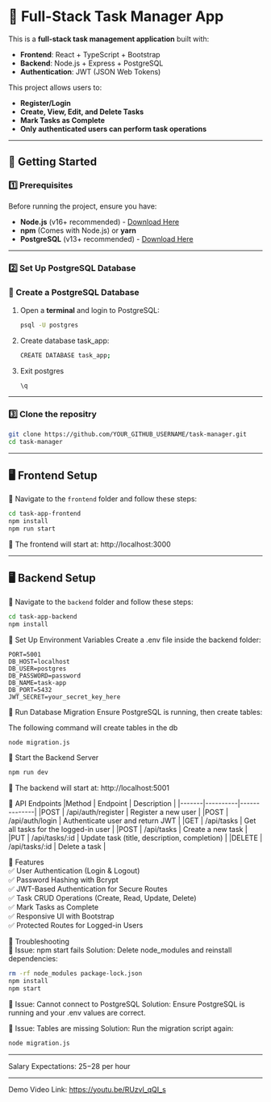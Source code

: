 # 📝 Full-Stack Task Manager App

This is a **full-stack task management application** built with:
- **Frontend**: React + TypeScript + Bootstrap
- **Backend**: Node.js + Express + PostgreSQL
- **Authentication**: JWT (JSON Web Tokens)

This project allows users to:
- **Register/Login**
- **Create, View, Edit, and Delete Tasks**
- **Mark Tasks as Complete**
- **Only authenticated users can perform task operations**

---

## 🚀 Getting Started

### **1️⃣ Prerequisites**
Before running the project, ensure you have:
- **Node.js** (v16+ recommended) - [Download Here](https://nodejs.org/)
- **npm** (Comes with Node.js) or **yarn**
- **PostgreSQL** (v13+ recommended) - [Download Here](https://www.postgresql.org/)

---

### **2️⃣ Set Up PostgreSQL Database**
### **🔹 Create a PostgreSQL Database**
1. Open a **terminal** and login to PostgreSQL:
   ```sh
   psql -U postgres
   ```
2. Create database task_app:
   ```sh
   CREATE DATABASE task_app;
   ```
3. Exit postgres
   ```sh   
   \q
   ```

---

### **3️⃣ Clone the repositry**

```sh
git clone https://github.com/YOUR_GITHUB_USERNAME/task-manager.git
cd task-manager
```

---

## **🖥️ Frontend Setup**
📂 Navigate to the `frontend` folder and follow these steps:

```sh
cd task-app-frontend
npm install
npm run start
```

🔹 The frontend will start at: http://localhost:3000

---

## **🖥️ Backend Setup**
📂 Navigate to the `backend` folder and follow these steps:

```sh
cd task-app-backend
npm install
```

🔹 Set Up Environment Variables
Create a .env file inside the backend folder:
```.env
PORT=5001
DB_HOST=localhost
DB_USER=postgres
DB_PASSWORD=password
DB_NAME=task-app
DB_PORT=5432
JWT_SECRET=your_secret_key_here
```

🔹 Run Database Migration
Ensure PostgreSQL is running, then create tables:

The following command will create tables in the db
```sh
node migration.js
```
🔹 Start the Backend Server
```sh
npm run dev
```

🔹 The backend will start at:
http://localhost:5001

📌 API Endpoints
|Method |	Endpoint |	Description |
|-------|----------|--------------|
|POST	| /api/auth/register |	Register a new user |
|POST	| /api/auth/login |	Authenticate user and return JWT |
|GET | /api/tasks |	Get all tasks for the logged-in user |
|POST |	/api/tasks |	Create a new task |
|PUT |	/api/tasks/:id |	Update task (title, description, completion) |
|DELETE |	/api/tasks/:id |	Delete a task |

🎨 Features  
✅ User Authentication (Login & Logout)  
✅ Password Hashing with Bcrypt  
✅ JWT-Based Authentication for Secure Routes  
✅ Task CRUD Operations (Create, Read, Update, Delete)  
✅ Mark Tasks as Complete  
✅ Responsive UI with Bootstrap  
✅ Protected Routes for Logged-in Users  

📌 Troubleshooting  
🔹 Issue: npm start fails
Solution: Delete node_modules and reinstall dependencies:
```sh
rm -rf node_modules package-lock.json
npm install
npm start
```

🔹 Issue: Cannot connect to PostgreSQL
Solution: Ensure PostgreSQL is running and your .env values are correct.  

🔹 Issue: Tables are missing
Solution: Run the migration script again:  
```sh
node migration.js
```
---

Salary Expectations: 25$-28$ per hour

---

Demo Video Link: https://youtu.be/RUzvl_qQI_s  